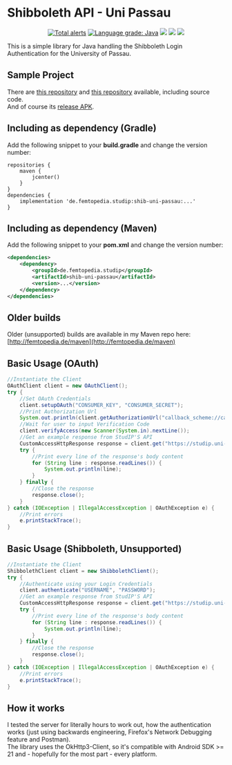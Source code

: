 # Shibboleth API - Uni Passau
<p align="center">
  <a href="https://lgtm.com/projects/g/ThexXTURBOXx/shib-uni-passau/alerts/"><img alt="Total alerts" src="https://img.shields.io/lgtm/alerts/g/ThexXTURBOXx/shib-uni-passau.svg?logo=lgtm&logoWidth=18"/></a>
  <a href="https://lgtm.com/projects/g/ThexXTURBOXx/shib-uni-passau/context:java"><img alt="Language grade: Java" src="https://img.shields.io/lgtm/grade/java/g/ThexXTURBOXx/shib-uni-passau.svg?logo=lgtm&logoWidth=18"/></a>
  <a href="https://travis-ci.com/ThexXTURBOXx/shib-uni-passau"><img src="https://travis-ci.com/ThexXTURBOXx/shib-uni-passau.svg?branch=master"></a>
  <a href="https://maven-badges.herokuapp.com/maven-central/de.femtopedia.studip/shib-uni-passau"><img src="https://maven-badges.herokuapp.com/maven-central/de.femtopedia.studip/shib-uni-passau/badge.svg"></a>
  <a href="https://github.com/ThexXTURBOXx/shib-uni-passau/releases"><img src="https://img.shields.io/github/release/thexxturboxx/shib-uni-passau.svg"></a>
</p>
This is a simple library for Java handling the Shibboleth Login Authentication for the University of Passau.

## Sample Project
There are [this repository](https://github.com/ThexXTURBOXx/studip-uni-passau) and [this repository](https://github.com/ThexXTURBOXx/studip-app-uni-passau) available, including source code.<br>
And of course its [release APK](http://femtopedia.de/studip/index.php).

## Including as dependency (Gradle)
Add the following snippet to your **build.gradle** and change the version number:
```Gradle
repositories {
    maven {
        jcenter()
    }
}
dependencies {
    implementation 'de.femtopedia.studip:shib-uni-passau:...'
}
```

## Including as dependency (Maven)
Add the following snippet to your **pom.xml** and change the version number:
```xml
<dependencies>
    <dependency>
        <groupId>de.femtopedia.studip</groupId>
        <artifactId>shib-uni-passau</artifactId>
        <version>...</version>
    </dependency>
</dependencies>
```

## Older builds
Older (unsupported) builds are available in my Maven repo here: [http://femtopedia.de/maven](http://femtopedia.de/maven)

## Basic Usage (OAuth)
```Java
//Instantiate the Client
OAuthClient client = new OAuthClient();
try {
    //Set OAuth Credentials
    client.setupOAuth("CONSUMER_KEY", "CONSUMER_SECRET");
    //Print Authorization Url
    System.out.println(client.getAuthorizationUrl("callback_scheme://callback_url"));
    //Wait for user to input Verification Code
    client.verifyAccess(new Scanner(System.in).nextLine());
    //Get an example response from StudIP'S API
    CustomAccessHttpResponse response = client.get("https://studip.uni-passau.de/studip/api.php/user");
    try {
        //Print every line of the response's body content
        for (String line : response.readLines()) {
            System.out.println(line);
        }
    } finally {
        //Close the response
        response.close();
    }
} catch (IOException | IllegalAccessException | OAuthException e) {
    //Print errors
    e.printStackTrace();
}
```

## Basic Usage (Shibboleth, Unsupported)
```Java
//Instantiate the Client
ShibbolethClient client = new ShibbolethClient();
try {
    //Authenticate using your Login Credentials
    client.authenticate("USERNAME", "PASSWORD");
    //Get an example response from StudIP'S API
    CustomAccessHttpResponse response = client.get("https://studip.uni-passau.de/studip/api.php/user");
    try {
        //Print every line of the response's body content
        for (String line : response.readLines()) {
            System.out.println(line);
        }
    } finally {
        //Close the response
        response.close();
    }
} catch (IOException | IllegalAccessException | OAuthException e) {
    //Print errors
    e.printStackTrace();
}
```

## How it works
I tested the server for literally hours to work out, how the authentication works (just using backwards engineering, Firefox's Network Debugging feature and Postman).<br>
The library uses the OkHttp3-Client, so it's compatible with Android SDK >= 21 and - hopefully for the most part - every platform.
